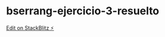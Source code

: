 # bserrang-ejercicio-3-resuelto

[Edit on StackBlitz ⚡️](https://stackblitz.com/edit/bserrang-ejercicio-3-resuelto)